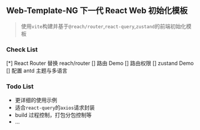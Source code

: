 ## Web-Template-NG 下一代 React Web 初始化模板

> 使用`vite`构建并基于`@reach/router`,`react-query`,`zustand`的前端初始化模板

### Check List

[*] React Router 替换 reach/router
[] 路由 Demo
[] 路由权限
[] zustand Demo
[] 配置 antd 主题与多语言

### Todo List

- 更详细的使用示例
- 适合`react-query`的`axios`请求封装
- build 过程控制，打包分包控制等
- ...
